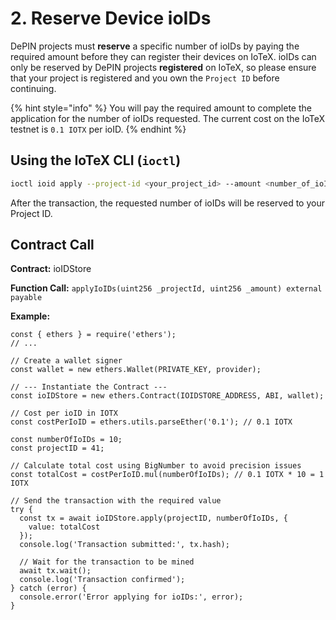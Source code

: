 # 2. Reserve Device ioIDs

DePIN projects must **reserve** a specific number of ioIDs by paying the required amount before they can register their devices on IoTeX. ioIDs can only be reserved by DePIN projects **registered** on IoTeX, so please ensure that your project is registered and you own the `Project ID` before continuing.

{% hint style="info" %}
You will pay the required amount to complete the application for the number of ioIDs requested. The current cost on the IoTeX testnet is `0.1 IOTX` per ioID.&#x20;
{% endhint %}

## Using the IoTeX CLI (`ioctl`)

```sh
ioctl ioid apply --project-id <your_project_id> --amount <number_of_ioIDs>
```

After the transaction, the requested number of ioIDs will be reserved to your Project ID.

## Contract Call

**Contract:** ioIDStore

**Function Call:** `applyIoIDs(uint256 _projectId, uint256 _amount) external payable`&#x20;

**Example:**

```solidity
const { ethers } = require('ethers');
// ...

// Create a wallet signer
const wallet = new ethers.Wallet(PRIVATE_KEY, provider);

// --- Instantiate the Contract ---
const ioIDStore = new ethers.Contract(IOIDSTORE_ADDRESS, ABI, wallet);

// Cost per ioID in IOTX
const costPerIoID = ethers.utils.parseEther('0.1'); // 0.1 IOTX

const numberOfIoIDs = 10;
const projectID = 41;

// Calculate total cost using BigNumber to avoid precision issues
const totalCost = costPerIoID.mul(numberOfIoIDs); // 0.1 IOTX * 10 = 1 IOTX

// Send the transaction with the required value
try {
  const tx = await ioIDStore.apply(projectID, numberOfIoIDs, {
    value: totalCost
  });
  console.log('Transaction submitted:', tx.hash);
  
  // Wait for the transaction to be mined
  await tx.wait();
  console.log('Transaction confirmed');
} catch (error) {
  console.error('Error applying for ioIDs:', error);
}
```
